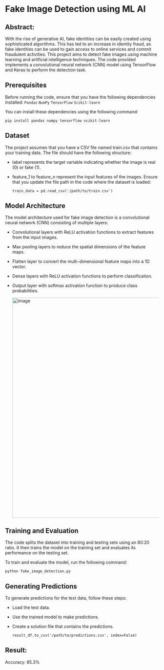 # Fake Image Detection using ML AI

## Abstract:
With the rise of generative AI, fake identities can be easily created using sophisticated algorithms. This has led to an increase in identity fraud, as fake identities can be used to gain access to online services and commit fraudulent activities. This project aims to detect fake images using machine learning and artificial intelligence techniques. The code provided implements a convolutional neural network (CNN) model using TensorFlow and Keras to perform the detection task.

## Prerequisites
Before running the code, ensure that you have the following dependencies installed:
`Pandas`
`NumPy`
`TensorFlow`
`Scikit-learn`

You can install these dependencies using the following command:

`pip install pandas numpy tensorflow scikit-learn`

## Dataset
The project assumes that you have a CSV file named train.csv that contains your training data. The file should have the following structure:


- label represents the target variable indicating whether the image is real (0) or fake (1).
- feature_1 to feature_n represent the input features of the images.
Ensure that you update the file path in the code where the dataset is loaded:

  `train_data = pd.read_csv('/path/to/train.csv')`

## Model Architecture
The model architecture used for fake image detection is a convolutional neural network (CNN) consisting of multiple layers:

- Convolutional layers with ReLU activation functions to extract features from the input images.
- Max pooling layers to reduce the spatial dimensions of the feature maps.
- Flatten layer to convert the multi-dimensional feature maps into a 1D vector.
- Dense layers with ReLU activation functions to perform classification.
- Output layer with softmax activation function to produce class probabilities.

   <img width="721" alt="image" src="https://github.com/KritiShivhare/AI-Generated-Image-Detection/assets/101329726/78ef480a-7d14-401d-880c-4c08173b5cec">

## Training and Evaluation
The code splits the dataset into training and testing sets using an 80:20 ratio. It then trains the model on the training set and evaluates its performance on the testing set.

To train and evaluate the model, run the following command:

`python fake_image_detection.py`

## Generating Predictions
To generate predictions for the test data, follow these steps:

- Load the test data.
- Use the trained model to make predictions.
- Create a solution file that contains the predictions.
  
  `result_df.to_csv('/path/to/predictions.csv', index=False)`

## Result:
  
  Accuracy: 85.3%




 


 









